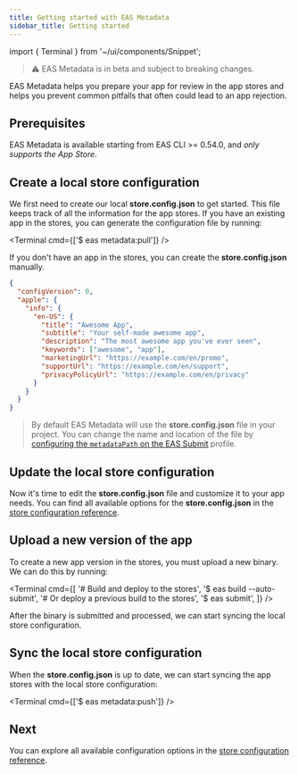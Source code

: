 ```yaml
---
title: Getting started with EAS Metadata
sidebar_title: Getting started
---
```


import { Terminal } from '~/ui/components/Snippet';

> ⚠️ EAS Metadata is in beta and subject to breaking changes.

EAS Metadata helps you prepare your app for review in the app stores and helps you prevent common pitfalls that often could lead to an app rejection.

## Prerequisites

EAS Metadata is available starting from EAS CLI >= 0.54.0, and _only supports the App Store_.

## Create a local store configuration

We first need to create our local **store.config.json** to get started. This file keeps track of all the information for the app stores. If you have an existing app in the stores, you can generate the configuration file by running:

<Terminal cmd={['$ eas metadata:pull']} />

If you don't have an app in the stores, you can create the **store.config.json** manually.

```json
{
  "configVersion": 0,
  "apple": {
    "info": {
      "en-US": {
        "title": "Awesome App",
        "subtitle": "Your self-made awesome app",
        "description": "The most awesome app you've ever seen",
        "keywords": ["awesome", "app"],
        "marketingUrl": "https://example.com/en/promo",
        "supportUrl": "https://example.com/en/support",
        "privacyPolicyUrl": "https://example.com/en/privacy"
      }
    }
  }
}
```

> By default EAS Metadata will use the **store.config.json** file in your project. You can change the name and location of the file by [configuring the `metadataPath` on the EAS Submit](../submit/eas-json.md#metadatapath) profile.

## Update the local store configuration

Now it's time to edit the **store.config.json** file and customize it to your app needs. You can find all available options for the **store.config.json** in the [store configuration reference](./store-json.md).

## Upload a new version of the app

To create a new app version in the stores, you must upload a new binary. We can do this by running:

<Terminal cmd={[
  '# Build and deploy to the stores',
  '$ eas build --auto-submit',
  '# Or deploy a previous build to the stores',
  '$ eas submit',
]} />

After the binary is submitted and processed, we can start syncing the local store configuration.

## Sync the local store configuration

When the **store.config.json** is up to date, we can start syncing the app stores with the local store configuration:

<Terminal cmd={['$ eas metadata:push']} />

## Next

You can explore all available configuration options in the [store configuration reference](./store-json.md).
